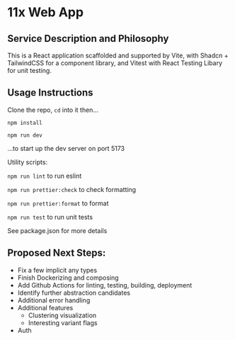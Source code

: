 # 11x Web App

## Service Description and Philosophy
This is a React application scaffolded and supported by Vite, with Shadcn + TailwindCSS for a component library, and Vitest with React Testing Libary for unit testing.

## Usage Instructions
Clone the repo, `cd` into it then...

`npm install`

`npm run dev`

...to start up the dev server on port 5173

Utility scripts:

`npm run lint` to run eslint

`npm run prettier:check` to check formatting

`npm run prettier:format` to format

`npm run test` to run unit tests

See package.json for more details


## Proposed Next Steps:
- Fix a few implicit any types
- Finish Dockerizing and composing
- Add Github Actions for linting, testing, building, deployment
- Identify further abstraction candidates
- Additional error handling
- Additional features
  - Clustering visualization 
  - Interesting variant flags
- Auth
